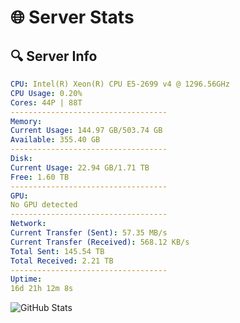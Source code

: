 # 🌐 Server Stats
## 🔍 Server Info
```yaml
CPU: Intel(R) Xeon(R) CPU E5-2699 v4 @ 1296.56GHz
CPU Usage: 0.20%
Cores: 44P | 88T
-----------------------------------
Memory:
Current Usage: 144.97 GB/503.74 GB
Available: 355.40 GB
-----------------------------------
Disk:
Current Usage: 22.94 GB/1.71 TB
Free: 1.60 TB
-----------------------------------
GPU:
No GPU detected
-----------------------------------
Network:
Current Transfer (Sent): 57.35 MB/s
Current Transfer (Received): 568.12 KB/s
Total Sent: 145.54 TB
Total Received: 2.21 TB
-----------------------------------
Uptime:
16d 21h 12m 8s
```
![GitHub Stats](https://img.shields.io/badge/Updated-2025-02-24_19:55:26-blue)